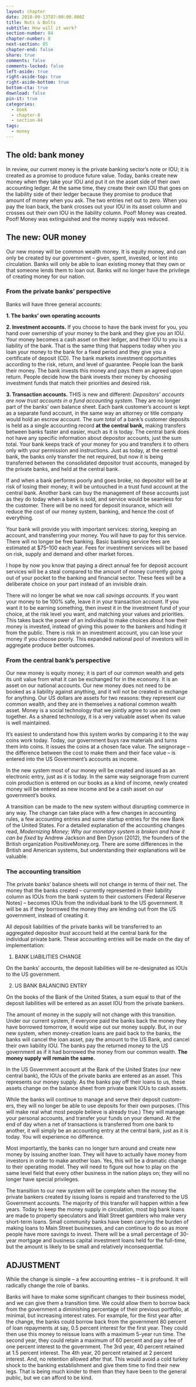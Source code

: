 ```yaml
---
layout: chapter
date: 2018-09-13T07:00:00.000Z
title: Nuts & Bolts
subtitle: How will it work?
section-number: 84
chapter-number: 8
next-section: 85
chapter-end: false
share: true
comments: false
comments-locked: false
left-aside: true
right-aside-top: true
right-aside-bottom: true
bottom-cta: true
download: false
pin-it: true
categories:
  - book
  - chapter-8
  - section-84
tags:
  - money
---
```

## The old: bank money

In review, our current money is the private banking sector’s note or IOU;
it is created as a promise to produce future value. Today, banks create
new money when they take your IOU and put it on the asset side of
their own accounting ledger. At the same time, they create their own
IOU that goes on the liability side of their ledger because they promise
to produce that amount of money when you ask. The two entries net
out to zero. When you pay the loan back, the bank crosses out your
IOU in its asset column and crosses out their own IOU in the liability
column. Poof! Money was created. Poof! Money was extinguished and
the money supply was reduced.

## The new: OUR money

Our new money will be common wealth money. It is equity money,
and can only be created by our government – given, spent, invested,
or lent into circulation. Banks will only be able to loan existing money
that they own or that someone lends them to loan out. Banks will no
longer have the privilege of creating money for our nation.

### From the private banks’ perspective

Banks will have three general accounts:

**1. The banks’ own operating accounts**

**2. Investment accounts.** If you choose to have the bank invest for
    you, you hand over ownership of your money to the bank and
       they give you an IOU. Your money becomes a cash asset on their
       ledger, and their IOU to you is a liability of the bank. That is
       the same thing that happens today when you loan your money
       to the bank for a fixed period and they give you a certificate
       of deposit (CD). The bank markets investment opportunities
according to the risk, return, and level of guarantee. People
loan the bank their money. The bank invests this money and
pays them an agreed upon return. People decide how the bank
invests their money by choosing investment funds that match
their priorities and desired risk.

**3. Transaction accounts.** THIS is new and different: _Depositors’_
    _accounts are now trust accounts in a fund accounting system._ They
       are no longer part of the banks’ own balance sheet. Each bank
    customer’s account is kept as a separate fund account, in the
       same way an attorney or title company would hold an escrow
       account. The _sum total_ of a bank’s customer deposits is held as
       a single accounting record **at the central bank,** making transfers between banks faster and easier, much as it is today. The
    central bank does not have any specific information about depositor accounts, just the sum total. Your bank keeps track of your
    money for you and transfers it to others only with your permission and instructions. Just as today, at the central bank, the banks
       only transfer the net required, but now it is being transferred
    between the consolidated depositor trust accounts, managed by
    the private banks, and held at the central bank.

If and when a bank performs poorly and goes broke, no depositor will
be at risk of losing their money; it will be untouched in a trust fund
account at the central bank. Another bank can buy the management
of these accounts just as they do today when a bank is sold, and service
would be seamless for the customer. There will be no need for deposit
insurance, which will reduce the cost of our money system, banking,
and hence the cost of everything.

Your bank will provide you with important services: storing, keeping
an account, and transferring your money. You will have to pay for this
service. There will no longer be free banking. Basic banking service fees
are estimated at $75–100 each year. Fees for investment services will be
based on risk, supply and demand and other market forces.

I hope by now you know that paying a direct annual fee for deposit
account services will be a steal compared to the amount of money
currently going out of your pocket to the banking and financial sector.
These fees will be a deliberate choice on your part instead of an invisible drain.

There will no longer be what we now call _savings accounts._ If you want
your money to be 100% safe, leave it in your transaction account. If you
want it to be earning something, then invest it in the investment fund
of your choice, at the risk level you want, and matching your values and
priorities. This takes back the power of an individual to make choices
about how their money is invested, instead of giving this power to the
bankers and hiding it from the public. There is risk in an investment
account, you can lose your money if you choose poorly. This expanded
national pool of investors will in aggregate produce better outcomes.

### From the central bank’s perspective

Our new money is equity money; it is part of our common wealth and
gets its unit value from what it can be exchanged for in the economy. It
is an asset on our national accounts. Our new money does not need to
be booked as a liability against anything, and it will not be created in
exchange for anything. Our US dollars are assets for two reasons: they
represent our common wealth, and they are in themselves a national
common wealth asset. Money is a social technology that we jointly agree
to use and own together. As a shared technology, it is a very valuable
asset when its value is well maintained.

It’s easiest to understand how this system works by comparing it to the
way coins work today. Today, our government buys raw materials and
turns them into coins. It issues the coins at a chosen face value. The
seignorage – the difference between the cost to make them and their
face value – is entered into the US Government’s accounts as income.

In the new system most of our money will be created and issued as an
electronic entry, just as it is today. In the same way seignorage from
current coin production is entered on our books as a kind of income,
newly created money will be entered as new income and be a cash asset
on our government’s books.

A transition can be made to the new system without disrupting commerce
in any way. The change can take place with a few changes in accounting rules, a few accounting entries and some startup entries for the new
Bank of the United States. For a detailed explanation of the accounting
changes read, _Modernizing Money; Why our monetary system is broken
and how it can be fixed_ by Andrew Jackson and Ben Dyson (2012), the
founders of the British organization PositiveMoney.org. There are some
differences in the British and American systems, but understanding their
explanations will be valuable.

### The accounting transition

The private banks’ balance sheets will not change in terms of their net.
The money that the banks created – currently represented in their liability column as IOUs from the bank system to their customers (Federal
Reserve Notes) – becomes IOUs from the individual bank to the US
government. It will be as if they borrowed the money they are lending
out from the US government, instead of creating it.

All deposit liabilities of the private banks will be transferred to an aggregated depositor _trust_ account held at the central bank for the individual
private bank. These accounting entries will be made on the day of
implementation:

1. BANK LIABILITIES CHANGE

On the banks’ accounts, the deposit liabilities will be re-designated as
IOUs to the US government.

2. US BANK BALANCING ENTRY

On the books of the Bank of the United States, a sum equal to that of the
deposit liabilities will be entered as an asset IOU from the private bankers.

The amount of money in the supply will not change with this transition. Under our current system, if everyone paid the banks back the
money they have borrowed tomorrow, it would wipe out our money
supply. But, in our new system, when money-creation loans are paid
back to the banks, the banks will cancel the loan asset, pay the amount
to the US Bank, and cancel their own liability IOU. The banks pay the
returned money to the US government as if it had borrowed the money
from our common wealth. **The money supply will remain the same.**

In the US Government account at the Bank of the United States (our
new central bank), the IOUs of the private banks are entered as an asset.
This represents our money supply. As the banks pay off their loans to
us, these assets change on the balance sheet from private bank IOUs to
cash assets.

While the banks will continue to manage and serve their deposit custom-
ers, they will no longer be able to use deposits for their own purposes.
(This will make real what most people believe is already true.) They
will manage your personal accounts, and transfer your funds on your
demand. At the end of day when a net of transactions is transferred
from one bank to another, it will simply be an accounting entry at the
central bank, just as it is today. You will experience no difference.

Most importantly, the banks can no longer turn around and create new
money by issuing another loan. They will have to actually have money
from investors in order to make another loan. Yes, this will be a dramatic
change to their operating model. They will need to figure out how to
play on the same level field that every other business in the nation plays
on; they will no longer have special privileges.

The transition to our new system will be complete when the money the
private bankers created by issuing loans is repaid and transferred to the
US Government accounts. The majority of this transfer will happen
within a few years. Today to keep the money supply in circulation,
most big bank loans are made to property speculators and Wall Street
gamblers who make very short-term loans. Small community banks
have been carrying the burden of making loans to Main Street businesses, and can continue to do so as more people have more savings to
invest. There will be a small percentage of 30-year mortgage and business capital investment loans held for the full-time, but the amount is
likely to be small and relatively inconsequential.

## ADJUSTMENT

While the change is simple – a few accounting entries – it is profound.
It will radically change the role of banks.

Banks will have to make some significant changes to their business
model, and we can give them a transition time. We could allow them
to borrow back from the government a diminishing percentage of their
previous portfolio, at minimal, but increasing interest rates. For example, for the first year after the change, the banks could borrow back from
the government 80 percent of loan repayments at say, 0.5 percent interest for the first year. They could then use this money to reissue loans
with a maximum 5-year run time. The second year, they could retain
a maximum of 60 percent and pay a fee of one percent interest to the
government. The 3rd year, 40 percent retained at 1.5 percent interest.
The 4th year, 20 percent retained at 2 percent interest. And, no retention
allowed after that. This would avoid a cold turkey shock to the banking
establishment and give them time to find their new legs. That is being
much kinder to them than they have been to the general public, but
we can afford to be kind.
